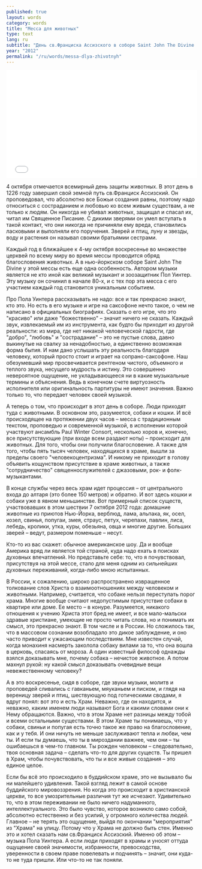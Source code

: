 ```yaml
---
published: true
layout: words
category: words
title: "Месса для животных"
type: text
lang: ru
subtitle: "День св.Франциска Ассизского в соборе Saint John The Divine 7 октября 2012 года"
year: "2012"
permalink: "/ru/words/messa-dlya-zhivotnyh"
---
```


<iframe width="510" height="287" src="//www.youtube.com/embed/6vy8UozvNY0" frameborder="0" allowfullscreen></iframe>

4 октября отмечается всемирный день защиты животных. В этот день в 1226 году завершил свой земной путь св.Франциск Ассизский. Он проповедовал, что абсолютно все Божьи создания равны, поэтому надо относиться с состраданием и любовью ко всем живым существам, а не только к людям. Он никогда не убивал животных, защищал и спасал их, читал им Священное Писание. С дикими зверями он умел вступать в такой контакт, что они никогда не причиняли ему вреда, становились ласковыми и выполняли его поручения. Зверей и птиц, луну и звезды, воду и растения он называл своими братьямии сестрами.

Каждый год в ближайшее к 4-му октября воскресенье во множестве церквей по всему миру во время мессы проводится обряд благословения животных. А в нью-йоркском соборе Saint John The Divine у этой мессы есть еще одна особенность. Автором музыки является не кто иной как великий музыкант и зоозащитник Пол Уинтер. Эту музыку он сочинил в начале 80-х, и с тех пор эта месса с его участием каждый год становится уникальным событием.

Про Пола Уинтера рассказывать не надо: все и так прекрасно знают, кто это. Но есть в его музыке и игре на саксофоне нечто такое, о чем не написано в официальных биографиях. Сказать о его игре, что это "красиво" или даже "божественно" – значит ничего не сказать. Каждый звук, извлекаемый им из инструмента, как будто бы приходит из другой реальности: из мира, где нет никакой человеческой гадости, где "добро", "любовь" и "сострадание" – это не пустые слова, давно выкинутые на свалку за ненадобностью, а единственно возможная форма бытия. И нам дано услышать эту реальность благодаря человеку, который просто стоит и играет на сопрано-саксофоне. Наш обезумевший мир просвечивается рентгеном чистого, объемного и теплого звука, несущего мудрость и истину. Это совершенно невероятное ощущение, не укладывающееся ни в какие музыкальные термины и объяснения. Ведь в конечном счете виртуозность исполнителя или оригинальность партитуры не имеют значения. Важно только то, что передает человек своей музыкой.

А теперь о том, что происходит в этот день в соборе. Люди приходят туда с животными. В основном это, разумеется, собаки и кошки. И всё происходящее на протяжении двух часов – месса с традиционным текстом, проповедью и современной музыкой, в исполнении которой участвуют ансамбль Paul Winter Consort, несколько хоров и, конечно, все присутствующие (при входе всем раздают ноты) – происходит для животных. Для того, чтобы они получили благословение. А также для того, чтобы пять тысяч человек, находящихся в храме, вышли за пределы своего "человекоцентризма". И никому не приходит в голову объявить кощунством присутствие в храме животных, а также "сотрудничество" священнослужителей с джазовыми, рок- и фолк-музыкантами.

В конце службы через весь храм идет процессия – от центрального входа до алтаря (это более 150 метров) и обратно. И вот здесь кошки и собаки уже в явном меньшинстве. Вот примерный список существ, участвовавших в этом шествии 7 октября 2012 года: домашние животные из приютов Нью-Йорка, верблюд, лама, альпака, як, осел, козел, свинья, попугаи, змея, страус, петух, черепахи, павлин, лиса, лебедь, кролики, утка, куры, обезьяна, овца и многие другие. Больших зверей – ведут, размером поменьше – несут.

Кто-то из вас скажет: обычное американское шоу. Да и вообще Америка вряд ли является той страной, куда надо ехать в поисках духовных впечатлений. Но представьте себе: то, что я почувствовал, присутствуя на этой мессе, стало для меня одним из сильнейших духовных переживаний, когда-либо мною испытанных.

В России, к сожалению, широко распространено извращенное толкование слов Христа о взаимоотношениях между человеком и животными. Например, считается, что собаке нельзя переступать порог храма. Многие вообще считают недопустимым присутствие собаки в квартире или доме. Ее место – в конуре. Разумеется, никакого отношения к учению Христа этот бред не имеет, и все мало-мальски здравые христиане, умеющие не просто читать слова, но и понимать их смысл, это прекрасно знают. В том числе и в России. Но сложилось так, что в массовом сознании возобладало это дикое заблуждение, и оно часто приводит к ужасающим последствиям. Мне известен случай, когда монахиня насмерть заколола собаку вилами за то, что она вошла в церковь, спасаясь от мороза. А один известный философ однажды взялся доказывать мне, почему собака – нечистое животное. А потом махнул рукой: ну какой смысл доказывать очевидные вещи невежественному человеку?

А в это воскресенье, сидя в соборе, где звуки музыки, молитв и проповедей сливались с гавканьем, мяуканьем и писком, и глядя на вереницу зверей и птиц, шествующую под готическими сводами, я вдруг понял: вот это и есть Храм. Неважно, где он находится, и неважно, каким именем люди называют Бога и какими словами они к Нему обращаются. Важно, что в этом Храме нет разницы между тобой и всеми остальными существами. В этом Храме ты понимаешь, что у собаки, свиньи и попугая есть точно такое же право на благословение, как и у тебя. И они ничуть не меньше заслуживают тепла и любви, чем ты. И если ты думаешь, что ты в мироздании важнее, чем они – ты ошибаешься в чем-то главном. Ты рожден человеком – следовательно, твоя основная задача – сделать что-то для других существ. Ты пришел в Храм, чтобы почувствовать, что ты и все живые создания – это единое целое.

Если бы всё это происходило в буддийском храме, это не вызывало бы ни малейшего удивления. Такой взгляд лежит в самой основе буддийского мировоззрения. Но когда это происходит в христианской церкви, то все умозрительные различия тут же исчезают. Удивительно то, что в этом переживании не было ничего надуманного, интеллектуального. Это было чувство, которое возникло само собой, абсолютно естественно и без усилий, у огромного количества людей. Главное – не терять это ощущение, выйдя по окончании "мероприятия" из "Храма" на улицу. Потому что у Храма не должно быть стен. Именно это и хотел сказать нам св.Франциск Ассизский. Именно об этом – музыка Пола Уинтера. А если люди приходят в храмы и уносят оттуда ощущение своей значимости, избранности, превосходства, уверенности в своем праве повелевать и подчинять – значит, они куда-то не туда пришли. Или что-то не так поняли.
